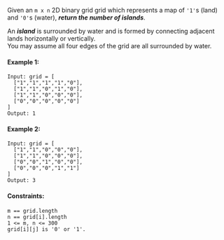 Given an `m x n` 2D binary grid grid which represents a map of `'1'`s (land) and `'0'`s (water), ***return the number of islands***.

An ***island*** is surrounded by water and is formed by connecting adjacent lands horizontally or vertically.\
You may assume all four edges of the grid are all surrounded by water.

 

#### Example 1:
```
Input: grid = [
  ["1","1","1","1","0"],
  ["1","1","0","1","0"],
  ["1","1","0","0","0"],
  ["0","0","0","0","0"]
]
Output: 1
```
#### Example 2:
```
Input: grid = [
  ["1","1","0","0","0"],
  ["1","1","0","0","0"],
  ["0","0","1","0","0"],
  ["0","0","0","1","1"]
]
Output: 3
```

#### Constraints:

`m == grid.length`\
`n == grid[i].length`\
`1 <= m, n <= 300`\
`grid[i][j] is '0' or '1'.`
